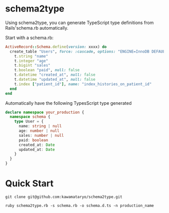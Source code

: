 # schema2type
Using schema2type, you can generate TypeScript type definitions from Rails'schema.rb automatically.

Start with a schema.rb:

```ruby
ActiveRecord::Schema.define(version: xxxx) do
  create_table "Users", force: :cascade, options: "ENGINE=InnoDB DEFAULT CHARSET=utf8" do |t|
    t.string "name"
    t.integer "age"
    t.bigint "sales"
    t.boolean "paid", null: false
    t.datetime "created_at", null: false
    t.datetime "updated_at", null: false
    t.index ["patient_id"], name: "index_histories_on_patient_id"
  end
end
```

Automatically have the following TypesScript type generated

```typescript
declare namespace your_production {
  namespace schema {
    type User = {
      name: string | null
      age: number | null
      sales: number | null
      paid: boolean
      created_at: Date
      updated_at: Date
    }
  }
}
```

# Quick Start

```
git clone git@github.com:kawamataryo/schema2type.git

ruby schema2type.rb -s schema.rb -o schema.d.ts -n production_name
```
